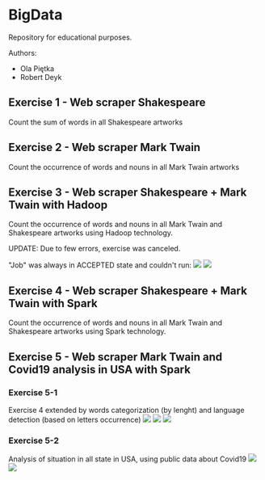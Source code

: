 # BigData
Repository for educational purposes. 

Authors:
* Ola Piętka
* Robert Deyk

## Exercise 1 - Web scraper Shakespeare
Count the sum of words in all Shakespeare artworks

## Exercise 2 - Web scraper Mark Twain
Count the occurrence of words and nouns in all Mark Twain artworks

## Exercise 3 - Web scraper Shakespeare + Mark Twain with Hadoop
Count the occurrence of words and nouns in all Mark Twain and Shakespeare artworks using Hadoop technology.

UPDATE: Due to few errors, exercise was canceled.

"Job" was always in ACCEPTED state and couldn't run:
![](https://i.imgur.com/BsdPpAR.png)
![](https://i.imgur.com/pg1X9xW.png)

## Exercise 4 - Web scraper Shakespeare + Mark Twain with Spark
Count the occurrence of words and nouns in all Mark Twain and Shakespeare artworks using Spark technology.

## Exercise 5 - Web scraper Mark Twain and Covid19 analysis in USA with Spark
### Exercise 5-1
Exercise 4 extended by words categorization (by lenght) and language detection (based on letters occurrence)
![](https://i.imgur.com/QyOPTXW.png)
![](https://i.imgur.com/MWew40f.png)
![](https://i.imgur.com/OoHiJMw.png)
### Exercise 5-2
Analysis of situation in all state in USA, using public data about Covid19
![](https://i.imgur.com/R1LEQaL.png)
![](https://i.imgur.com/f5eOvHX.png)


